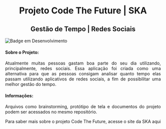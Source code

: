 <h1 align="center"> Projeto Code The Future | SKA </h1>
<h2 align="center"> Gestão de Tempo | Redes Sociais </h2>

![Badge em Desenvolvimento](http://img.shields.io/static/v1?label=STATUS&message=EM%20DESENVOLVIMENTO&color=GREEN&style=for-the-badge)

<h4> Sobre o Projeto: </h4>

<p align="justify" > Atualmente muitas pessoas gastam boa parte do seu dia utilizando, principalmente, redes sociais. Essa aplicação foi criada como uma alternativa para que as pessoas consigam analisar quanto tempo elas passam utilizando aplicativos de redes sociais,  a fim de possibilitar uma melhor gestão do tempo.  </p>

<h4> Informações: </h4>

<p align="justify" > Arquivos como brainstorming, protótipo de tela e documentos do projeto podem ser acessados no mesmo repositório. </p>

<p> Para saber mais sobre o projeto Code The Future, acesse o site da SKA <tr bgcolor="red">  aqui <tr> </p>





